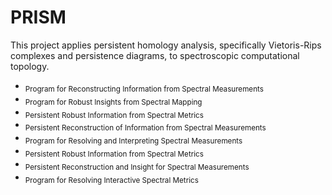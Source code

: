# PRISM

This project applies persistent homology analysis, specifically Vietoris-Rips complexes and persistence diagrams, to spectroscopic computational topology.

-  <sub>Program for Reconstructing Information from Spectral Measurements</sub>
-  <sub>Program for Robust Insights from Spectral Mapping</sub>
-  <sub>Persistent Robust Information from Spectral Metrics</sub>
-  <sub>Persistent Reconstruction of Information from Spectral Measurements</sub>
-  <sub>Program for Resolving and Interpreting Spectral Measurements</sub>
-  <sub>Persistent Robust Information from Spectral Metrics</sub>
-  <sub>Persistent Reconstruction and Insight for Spectral Measurements</sub>
-  <sub>Program for Resolving Interactive Spectral Metrics</sub>
